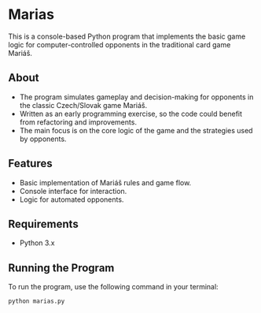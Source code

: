 # Marias

This is a console-based Python program that implements the basic game logic for computer-controlled opponents in the traditional card game Mariáš.

## About

- The program simulates gameplay and decision-making for opponents in the classic Czech/Slovak game Mariáš.
- Written as an early programming exercise, so the code could benefit from refactoring and improvements.
- The main focus is on the core logic of the game and the strategies used by opponents.

## Features

- Basic implementation of Mariáš rules and game flow.
- Console interface for interaction.
- Logic for automated opponents.

## Requirements

- Python 3.x

## Running the Program

To run the program, use the following command in your terminal:

```bash
python marias.py
```
